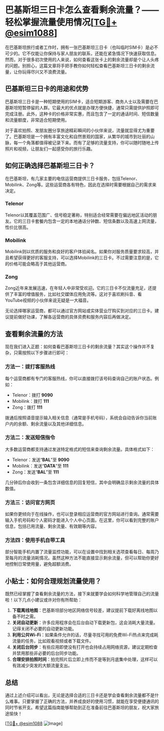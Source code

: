 # 巴基斯坦三日卡怎么查看剩余流量？——轻松掌握流量使用情况[[TG💪+ @esim1088](https://t.me/s/esim1088)]

在巴基斯坦旅行或者工作时，拥有一张巴基斯坦三日卡（也叫临时SIM卡）是必不可少的。它不仅能让你保持与家人朋友的联系，还能在紧急情况下快速获取信息。然而，对于很多初次使用的人来说，如何查看这张卡上的剩余流量却是个让人头疼的问题。别担心，这篇文章将手把手教你如何轻松查看巴基斯坦三日卡的剩余流量，让你玩得尽兴又不浪费流量。

## 巴基斯坦三日卡的用途和优势

巴基斯坦三日卡是一种短期使用的SIM卡，适合短期游客、商务人士以及需要在巴基斯坦短暂停留的人群。它最大的优点就是办理方便快捷，通常只需提供护照即可完成注册。此外，这种卡的价格非常实惠，而且包含了一定的通话时间、短信数量和流量额度，非常适合短期使用。

对于喜欢拍照、发朋友圈分享旅途精彩瞬间的小伙伴来说，流量就显得尤为重要了。巴基斯坦是一个拥有丰富文化和自然景观的国家，从繁华的城市到壮丽的山脉，每一个角落都值得被记录下来。而有了足够的流量支持，你可以随时随地上传照片和视频，让朋友们一起感受你的旅行乐趣。

## 如何正确选择巴基斯坦三日卡？

在巴基斯坦，有几家主要的电信运营商提供三日卡服务，包括Telenor、Mobilink、Zong等。这些运营商各有特色，因此在选择时需要根据自己的需求来决定。

### Telenor
Telenor以其覆盖范围广、信号稳定著称，特别适合经常需要在偏远地区活动的朋友。它的三日卡套餐内包含一定的本地通话分钟数、短信条数以及高速上网流量，性价比很高。

### Mobilink
Mobilink则以优质的服务和良好的客户体验闻名。如果你对服务质量要求较高，并且希望获得更好的客服支持，可以选择Mobilink的三日卡。不过需要注意的是，它的价格可能会略高于其他运营商。

### Zong
Zong近年来发展迅速，在年轻人中非常受欢迎。它的三日卡不仅流量充足，还提供了丰富的增值服务，比如社交媒体应用免流等。这对于喜欢刷抖音、看YouTube视频的小伙伴来说无疑是一大福音。

无论选择哪家运营商，都可以通过官方网站或实体营业厅购买到对应的三日卡。建议提前做好功课，了解各运营商的具体资费和服务内容后再做决定。

## 查看剩余流量的方法

现在我们进入正题：如何查看巴基斯坦三日卡的剩余流量？其实这个操作并不复杂，只需按照以下步骤进行即可：

### 方法一：拨打客服热线
每个运营商都有专门的客服热线，你可以直接拨打该号码查询自己的账户状态。例如：
- Telenor：拨打 **9090**
- Mobilink：拨打 **111**
- Zong：拨打 **111**

拨通后按照语音提示输入相关信息（通常是手机号码），系统会自动告诉你当前账户内的余额、剩余流量以及其他详细信息。

### 方法二：发送短信指令
大多数运营商都支持通过发送特定格式的短信来查询剩余流量。具体格式如下：
- Telenor：发送“**BAL**”至 **9090**
- Mobilink：发送“**DATA**”至 **111**
- Zong：发送“**BAL**”至 **111**

几分钟后你会收到一条包含详细信息的回复短信，其中会明确显示剩余流量的具体数值。

### 方法三：访问官方网页
如果你更倾向于在线操作，也可以登录相应运营商的官方网站进行查询。通常需要输入手机号码和个人密码才能进入个人中心页面。在这里，你可以看到完整的账户信息，包括已用流量、剩余流量、有效期等内容。

### 方法四：使用手机自带工具
部分智能手机内置了流量监控功能，可以在设置中找到相关选项查看每日、每周乃至每月的流量消耗情况。虽然这种方法不能直接显示剩余流量，但可以帮助你更好地控制日常使用量，避免超额消费。

## 小贴士：如何合理规划流量使用？

既然已经掌握了查看剩余流量的方法，接下来就要学会如何科学地管理自己的流量啦！以下几点小建议或许对你有所帮助：

1. **下载离线地图**：巴基斯坦部分地区网络信号较差，建议提前下载好离线地图以备不时之需。
2. **关闭自动更新**：许多应用程序会在后台自动下载更新包，这会消耗大量流量。记得关闭不必要的自动更新功能。
3. **利用公共Wi-Fi**：如果条件允许的话，尽量寻找可用的免费Wi-Fi热点来完成耗流量的任务，比如观看视频或者下载文件。
4. **关闭后台同步**：有些应用即使没有打开也会持续占用网络资源，建议定期检查并禁用那些非必要的后台同步功能。
5. **合理安排拍照时间**：拍完照片后立即上传而不是等到月底集中处理，这样可以有效减少突发的大额流量支出。

## 总结

通过上述介绍可以看出，无论是选择合适的三日卡还是学会查看剩余流量都不是什么难事。只要掌握了正确的方法，并养成良好的使用习惯，就能在享受便捷通讯的同时节省开支。希望这篇指南能够帮助到正在准备前往巴基斯坦的朋友，祝大家旅途愉快！

[[TG💪+ @esim1088](https://t.me/s/esim1088) ![Image](https://i.postimg.cc/4NQfJmqS/Snipaste-2025-05-13-00-14-12.png)]